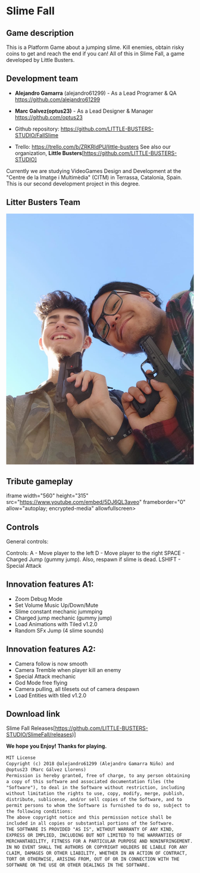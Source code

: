 # Slime Fall

## Game description
This is a Platform Game about a jumping slime. Kill enemies, obtain risky coins to get and reach the end if you can! All of this in Slime Fall, a game developed by Little Busters.

## Development team
* **Alejandro Gamarra** (alejandro61299) - As a Lead Programer & QA https://github.com/alejandro61299
* **Marc Galvez(optus23)** - As a Lead Designer & Manager https://github.com/optus23

* Github repository: https://github.com/LITTLE-BUSTERS-STUDIO/FallSlime 
* Trello: https://trello.com/b/ZRKRIdPU/little-busters 
See also our organization, **Little Busters**[https://github.com/LITTLE-BUSTERS-STUDIO]



Currently we are studying VideoGames Design and Development at the "Centre de la Imatge i Multimèdia" (CITM) in Terrassa, Catalonia, Spain. This is our second development project in this degree.

## Litter Busters Team
![team photo](Japan2018.jpeg)


Tribute gameplay
-
iframe width="560" height="315" src="https://www.youtube.com/embed/5DJ6QL3aveo" frameborder="0" allow="autoplay; encrypted-media" allowfullscreen></iframe>

Controls
-
General controls:

Controls:
A - Move player to the left
D - Move player to the right
SPACE - Charged Jump (gummy jump). Also, respawn if slime is dead.
LSHIFT - Special Attack


## Innovation features A1:

* Zoom Debug Mode
* Set Volume Music Up/Down/Mute
* Slime constant mechanic jummping
* Charged jump mechanic (gummy jump)
* Load Animations with Tiled v1.2.0
* Random SFx Jump (4 slime sounds)

## Innovation features A2:

* Camera follow is now smooth
* Camera Tremble when player kill an enemy
* Special Attack mechanic
* God Mode free flying
* Camera pulling, all tilesets out of camera despawn
* Load Entities with tiled v1.2.0

## Download link
Slime Fall Releases[https://github.com/LITTLE-BUSTERS-STUDIO/SlimeFall/releases)]


**We hope you Enjoy! Thanks for playing.**
~~~~~~~~~~
MIT License
Copyright (c) 2018 @alejandro61299 (Alejandro Gamarra Niño) and @optus23 (Marc Gálvez Llorens)
Permission is hereby granted, free of charge, to any person obtaining a copy of this software and associated documentation files (the "Software"), to deal in the Software without restriction, including without limitation the rights to use, copy, modify, merge, publish, distribute, sublicense, and/or sell copies of the Software, and to permit persons to whom the Software is furnished to do so, subject to the following conditions:
The above copyright notice and this permission notice shall be included in all copies or substantial portions of the Software.
THE SOFTWARE IS PROVIDED "AS IS", WITHOUT WARRANTY OF ANY KIND, EXPRESS OR IMPLIED, INCLUDING BUT NOT LIMITED TO THE WARRANTIES OF MERCHANTABILITY, FITNESS FOR A PARTICULAR PURPOSE AND NONINFRINGEMENT. IN NO EVENT SHALL THE AUTHORS OR COPYRIGHT HOLDERS BE LIABLE FOR ANY CLAIM, DAMAGES OR OTHER LIABILITY, WHETHER IN AN ACTION OF CONTRACT, TORT OR OTHERWISE, ARISING FROM, OUT OF OR IN CONNECTION WITH THE SOFTWARE OR THE USE OR OTHER DEALINGS IN THE SOFTWARE.


